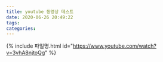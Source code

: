 ```yaml
---
title: youtube 동영상 테스트
date: 2020-06-26 20:49:22
tags:
categories:
---
```


{% include 파일명.html id="https://www.youtube.com/watch?v=3vhA8njtoQg" %}
